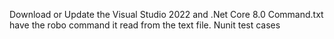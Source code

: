 Download or Update the Visual Studio 2022 and .Net Core 8.0
Command.txt have the robo command it read from the text file.
Nunit test cases
